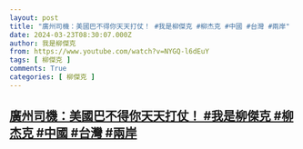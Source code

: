 ```yaml
---
layout: post
title: "廣州司機：美國巴不得你天天打仗！ #我是柳傑克 #柳杰克 #中國 #台灣 #兩岸"
date: 2024-03-23T08:30:07.000Z
author: 我是柳傑克
from: https://www.youtube.com/watch?v=NYGQ-l6dEuY
tags: [ 柳傑克 ]
comments: True
categories: [ 柳傑克 ]
---
```

<!--1711182607000-->
[廣州司機：美國巴不得你天天打仗！ #我是柳傑克 #柳杰克 #中國 #台灣 #兩岸](https://www.youtube.com/watch?v=NYGQ-l6dEuY)
------

<div>

</div>
